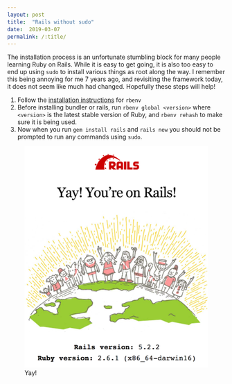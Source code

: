 ```yaml
---
layout: post
title:  "Rails without sudo"
date:  2019-03-07
permalink: /:title/
---
```


The installation process is an unfortunate stumbling block for many people learning Ruby on Rails. While it is easy to get going, it is also too easy to end up using `sudo` to install various things as root along the way. I remember this being annoying for me 7 years ago, and revisiting the framework today, it does not seem like much had changed. Hopefully these steps will help!

1. Follow the [installation instructions](https://github.com/rbenv/rbenv#installation) for `rbenv`
1. Before installing bundler or rails, run `rbenv global <version>` where `<version>` is the latest stable version of Ruby, and `rbenv rehash` to make sure it is being used. 
1. Now when you run `gem install rails` and `rails new` you should not be prompted to run any commands using `sudo`.

<div class="sean-blog-image">
  <figure>
    <a href="/assets/images/seanhelvey/2019/Yay.png" target="_blank"><img alt="todo" class=" lazyloaded" src="/assets/images/seanhelvey/2019/Yay.png">
    </a>
  <figcaption>
    Yay!
  </figcaption>
  </figure>
</div>